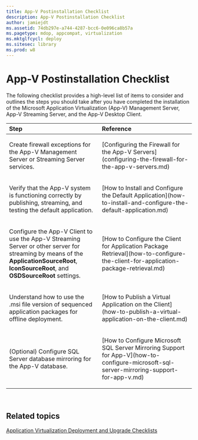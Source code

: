 ```yaml
---
title: App-V Postinstallation Checklist
description: App-V Postinstallation Checklist
author: jamiejdt
ms.assetid: 74db297e-a744-4287-bcc6-0e096ca8b57a
ms.pagetype: mdop, appcompat, virtualization
ms.mktglfcycl: deploy
ms.sitesec: library
ms.prod: w8
---
```



# App-V Postinstallation Checklist


The following checklist provides a high-level list of items to consider and outlines the steps you should take after you have completed the installation of the Microsoft Application Virtualization (App-V) Management Server, App-V Streaming Server, and the App-V Desktop Client.

<table>
<colgroup>
<col width="50%" />
<col width="50%" />
</colgroup>
<thead>
<tr class="header">
<th align="left">Step</th>
<th align="left">Reference</th>
</tr>
</thead>
<tbody>
<tr class="odd">
<td align="left"><p>Create firewall exceptions for the App-V Management Server or Streaming Server services.</p></td>
<td align="left"><p>[Configuring the Firewall for the App-V Servers](configuring-the-firewall-for-the-app-v-servers.md)</p></td>
</tr>
<tr class="even">
<td align="left"><p>Verify that the App-V system is functioning correctly by publishing, streaming, and testing the default application.</p></td>
<td align="left"><p>[How to Install and Configure the Default Application](how-to-install-and-configure-the-default-application.md)</p></td>
</tr>
<tr class="odd">
<td align="left"><p>Configure the App-V Client to use the App-V Streaming Server or other server for streaming by means of the <strong>ApplicationSourceRoot</strong>, <strong>IconSourceRoot</strong>, and <strong>OSDSourceRoot</strong> settings.</p></td>
<td align="left"><p>[How to Configure the Client for Application Package Retrieval](how-to-configure-the-client-for-application-package-retrieval.md)</p></td>
</tr>
<tr class="even">
<td align="left"><p>Understand how to use the .msi file version of sequenced application packages for offline deployment.</p></td>
<td align="left"><p>[How to Publish a Virtual Application on the Client](how-to-publish-a-virtual-application-on-the-client.md)</p></td>
</tr>
<tr class="odd">
<td align="left"><p>(Optional) Configure SQL Server database mirroring for the App-V database.</p></td>
<td align="left"><p>[How to Configure Microsoft SQL Server Mirroring Support for App-V](how-to-configure-microsoft-sql-server-mirroring-support-for-app-v.md)</p></td>
</tr>
</tbody>
</table>

 

## Related topics


[Application Virtualization Deployment and Upgrade Checklists](application-virtualization-deployment-and-upgrade-checklists.md)

 

 





